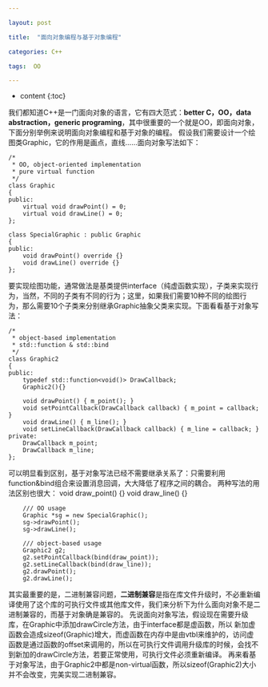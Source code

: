 ```yaml
---

layout: post

title:  "面向对象编程与基于对象编程"

categories: C++

tags:  OO

---
```


* content
{:toc}

我们都知道C++是一门面向对象的语言，它有四大范式：**better C，OO，data abstraction，generic programing**，其中很重要的一个就是OO，即面向对象，下面分别举例来说明面向对象编程和基于对象的编程。
假设我们需要设计一个绘图类Graphic，它的作用是画点，直线……面向对象写法如下：
```
/*
 * OO, object-oriented implementation
 * pure virtual function
 */
class Graphic
{
public:
    virtual void drawPoint() = 0;
    virtual void drawLine() = 0;
};

class SpecialGraphic : public Graphic
{
public:
    void drawPoint() override {}
    void drawLine() override {}
};
```

要实现绘图功能，通常做法是基类提供interface（纯虚函数实现），子类来实现行为，当然，不同的子类有不同的行为；这里，如果我们需要10种不同的绘图行为，那么需要10个子类来分别继承Graphic抽象父类来实现。下面看看基于对象写法：
```
/*
 * object-based implementation
 * std::function & std::bind
 */
class Graphic2
{
public:
    typedef std::function<void()> DrawCallback;
    Graphic2(){}

    void drawPoint() { m_point(); }
    void setPointCallback(DrawCallback callback) { m_point = callback; }
    void drawLine() { m_line(); }
    void setLineCallback(DrawCallback callback) { m_line = callback; }
private:
    DrawCallback m_point;
    DrawCallback m_line;
};
```

可以明显看到区别，基于对象写法已经不需要继承关系了：只需要利用function&bind组合来设置消息回调，大大降低了程序之间的耦合。
两种写法的用法区别也很大：
void draw_point() {}
void draw_line() {}

```
    /// OO usage
    Graphic *sg = new SpecialGraphic();
    sg->drawPoint();
    sg->drawLine();

    /// object-based usage
    Graphic2 g2;
    g2.setPointCallback(bind(draw_point));
    g2.setLineCallback(bind(draw_line));
    g2.drawPoint();
    g2.drawLine();
```
	
其实最重要的是，二进制兼容问题，**二进制兼容**是指在库文件升级时，不必重新编译使用了这个库的可执行文件或其他库文件，我们来分析下为什么面向对象不是二进制兼容的，而基于对象确是兼容的。
先说面向对象写法，假设现在需要升级库，在Graphic中添加drawCircle方法，由于interface都是虚函数，所以 新加虚函数会造成sizeof(Graphic)增大，而虚函数在内存中是由vtbl来维护的，访问虚函数是通过函数的offset来调用的，所以在可执行文件调用升级库的时候，会找不到新加的drawCircle方法，若要正常使用，可执行文件必须重新编译。
再来看基于对象写法，由于Graphic2中都是non-virtual函数，所以sizeof(Graphic2)大小并不会改变，完美实现二进制兼容。

